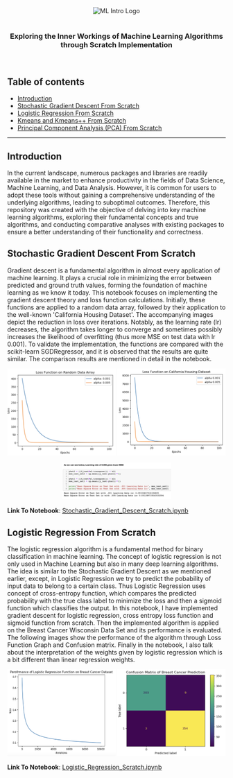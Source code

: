 <div align="center">
<img src="https://raw.githubusercontent.com/skswar/Scratch_MachineLearning_Models/master/img/MLLogo.png" alt="ML Intro Logo"/>
</div>
<br/>
<h3 align="center">Exploring the Inner Workings of Machine Learning Algorithms through Scratch Implementation</h3>
<br/>

## Table of contents
* [Introduction](#introduction)
* [Stochastic Gradient Descent From Scratch](#stochastic-gradient-descent-from-scratch)
* [Logistic Regression From Scratch](#logistic-regression-from-scratch)
* [Kmeans and Kmeans++ From Scratch](#kmeans-and-kmeans++-from-scratch)
* [Principal Component Analysis (PCA) From Scratch](#principal-component-analysis-from-scratch)

<hr>

## Introduction
In the current landscape, numerous packages and libraries are readily available in the market to enhance productivity in the fields of Data Science, Machine Learning, and Data Analysis. However, it is common for users to adopt these tools without gaining a comprehensive understanding of the underlying algorithms, leading to suboptimal outcomes. Therefore, this repository was created with the objective of delving into key machine learning algorithms, exploring their fundamental concepts and true algorithms, and conducting comparative analyses with existing packages to ensure a better understanding of their functionality and correctness.

## Stochastic Gradient Descent From Scratch
Gradient descent is a fundamental algorithm in almost every application of machine learning. It plays a crucial role in minimizing the error between predicted and ground truth values, forming the foundation of machine learning as we know it today. This notebook focuses on implementing the gradient descent theory and loss function calculations. Initially, these functions are applied to a random data array, followed by their application to the well-known 'California Housing Dataset'. The accompanying images depict the reduction in loss over iterations. Notably, as the learning rate (lr) decreases, the algorithm takes longer to converge and sometimes possibly increases the likelihood of overfitting (thus more MSE on test data with lr 0.001). To validate the implementation, the functions are compared with the scikit-learn SGDRegressor, and it is observed that the results are quite similar. The comparison results are mentioned in detail in the notebook.

<p align="center">
<img src="https://raw.githubusercontent.com/skswar/Scratch_MachineLearning_Models/master/img/LR_RandomDataArray.png" width="250px" height="200px"/>
<img src="https://raw.githubusercontent.com/skswar/Scratch_MachineLearning_Models/master/img/LR_CaliforniaHousing.png" width="250px" height="200px"/>
</p>
<p align="center">
<img src="https://raw.githubusercontent.com/skswar/Scratch_MachineLearning_Models/master/img/SGD_MSE.png" width="50%"/></p>

**Link To Notebook**: [Stochastic_Gradient_Descent_Scratch.ipynb](<https://github.com/skswar/Scratch_MachineLearning_Models/blob/main/ML_Model_Scripts/Stochastic_Gradient_Descent_Scratch.ipynb>)

## Logistic Regression From Scratch
The logistic regression algorithm is a fundamental method for binary classification in machine learning. The concept of logistic regression is not only used in Machine Learning but also in many deep learning algorithms. The idea is similar to the Stochastic Gradient Descent as we mentioned earlier, except, in Logistic Regression we try to predict the pobability of input data to belong to a certain class. Thus Logistic Regression uses concept of cross-entropy function, which compares the predicted probability with the true class label to minimize the loss and then a sigmoid function which classifies the output. In this notebook, I have implemented gradient descent for logistic regression, cross entropy loss function and sigmoid function from scratch. Then the implemented algorithm is applied on the Breast Cancer Wisconsin Data Set and its performance is evaluated. The following images show the performance of the algorithm through Loss Function Graph and Confusion matrix. Finally in the notebook, I also talk about the interpretation of the weights given by logistic regression which is a bit different than linear regression weights. 

<p align="center">
<img src="https://raw.githubusercontent.com/skswar/Scratch_MachineLearning_Models/master/img/LogReg_BC.png" width="250px" height="200px"/>
<img src="https://raw.githubusercontent.com/skswar/Scratch_MachineLearning_Models/master/img/BC_ConfusionMtrix.png" width="250px" height="200px"/>
</p>

**Link To Notebook**: [Logistic_Regression_Scratch.ipynb](<https://github.com/skswar/Scratch_MachineLearning_Models/blob/main/ML_Model_Scripts/Logistic_Regression_Scratch.ipynb>)









